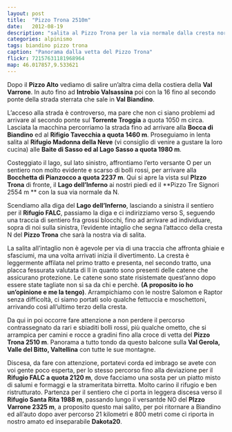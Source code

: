 ```yaml
---
layout: post
title:  "Pizzo Trona 2510m"
date:   2012-08-19
description: "salita al Pizzo Trona per la via normale dalla cresta nord"
categories: alpinismo
tags: biandino pizzo trona
caption: "Panorama dalla vetta del Pizzo Trona"
flickr: 72157631181968964
map: 46.017857,9.533621
---
```


Dopo il **Pizzo Alto** vediamo di salire un’altra cima della costiera della **Val Varrone**. In auto fino ad **Introbio Valsassina** poi con la 16 fino al secondo ponte della strada sterrata che sale in **Val Biandino**.

L’acceso alla strada è controverso, ma pare che non ci siano problemi ad arrivare al secondo ponte sul **Torrente Troggia** a quota 1050 m circa. Lasciata la macchina percorriamo la strada fino ad arrivare alla **Bocca di Biandino** ed al **Rifigio Tavecchia a quota 1460 m**. Proseguiamo in lenta salita al **Rifugio Madonna della Neve** (vi consiglio di venire a gustare la loro cucina) alle **Baite di Sasso ed al Lago Sasso a quota 1980 m**.

Costeggiato il lago, sul lato sinistro, affrontiamo l’erto versante O per un sentiero non molto evidente e scarso di bolli rossi, per arrivare alla **Bocchetta di Pianzocco a quota 2237 m**. Qui si apre la vista sul **PIzzo Trona** di fronte, il **Lago dell’Inferno** ai nostri piedi ed il **Pizzo Tre Signori 2554 m ** con la sua via normale da N.

Scendiamo  alla diga del **Lago dell’Inferno**, lasciando a sinistra il sentiero per il **Rifugio FALC**, passiamo la diga e ci indirizziamo verso S, seguendo una traccia di sentiero fra grossi blocchi, fino ad arrivare ad individuare, sopra di noi sulla sinistra, l’evidente intaglio che segna l’attacco della cresta N del **Pizzo Trona** che sarà la nostra via di salita.

La salita all’intaglio non è agevole per via di una traccia che affronta ghiaie e sfasciumi, ma una volta arrivati inizia il divertimento. La cresta è leggermente affilata nel primo tratto e presenta, nel secondo tratto, una placca fessurata valutata di II in quanto sono presenti delle catene che assicurano protezione. Le catene sono state risistemate quest’anno dopo essere state tagliate non si sa da chi e perchè. **(A proposito io ho un’opinione e me la tengo)**. Arrampichiamo con le nostre Salomon e Raptor senza difficoltà, ci siamo portati solo qualche fettuccia e moschettoni, arrivando così all’ultimo terzo della cresta.

Da qui in poi occorre fare attenzione a non perdere il percorso contrassegnato da rari e sbiaditi bolli rossi, più qualche ometto, che si arrampica per camini e rocce a gradini fino alla croce di vetta del **Pizzo Trona 2510 m**. Panorama a tutto tondo da questo balcone sulla **Val Gerola, Valle del Bitto, Valtellina** con tutte le sue montagne.

Discesa, da fare con attenzione, portatevi corda ed imbrago se avete con voi gente poco esperta, per lo stesso percorso fino alla deviazione per il **Rifugio FALC a quota 2120 m**, dove facciamo una sosta per un piatto misto di salumi e formaggi e la strameritata birretta. Molto carino il rifugio e ben ristrutturato. Partenza per il sentiero che ci porta in leggera discesa verso il **Rifugio Santa Rita 1988 m**, passando lungo il versantde NO del **PIzzo Varrone 2325 m**, a proposito questo mai salito, per poi ritornare a Biandino ed all’auto dopo aver percorso 21 kilometri e 800 metri come ci riporta in nostro amato ed inseparabile **Dakota20**.
